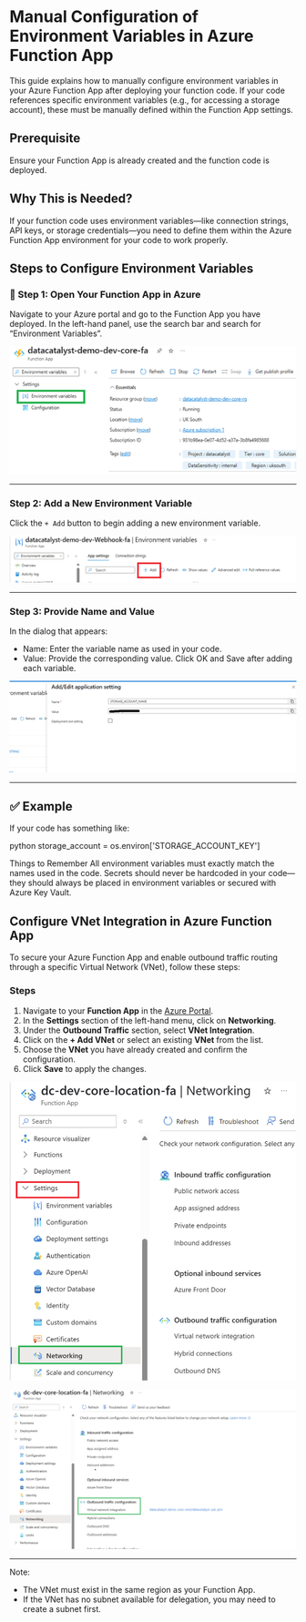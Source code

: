 # Manual Configuration of Environment Variables in Azure Function App
This guide explains how to manually configure environment variables in your Azure Function App after deploying your function code. If your code references specific environment variables (e.g., for accessing a storage account), these must be manually defined within the Function App settings.

## Prerequisite
Ensure your Function App is already created and the function code is deployed.

## Why This is Needed?
If your function code uses environment variables—like connection strings, API keys, or storage credentials—you need to define them within the Azure Function App environment for your code to work properly.

##  Steps to Configure Environment Variables
### 🔹 Step 1: Open Your Function App in Azure
Navigate to your Azure portal and go to the Function App you have deployed. In the left-hand panel, use the search bar and search for “Environment Variables”.

![Step 1 - Open Function App](functionapp1.png)


---

### Step 2: Add a New Environment Variable
Click the `+ Add` button to begin adding a new environment variable.

![Step 1 - Open Function App](functionapp2.png)

---

### Step 3: Provide Name and Value
In the dialog that appears:

- Name: Enter the variable name as used in your code.
- Value: Provide the corresponding value.
Click OK and Save after adding each variable.

![Step 1 - Open Function App](functionapp3.png)

---

## ✅ Example

If your code has something like:

python
storage_account = os.environ['STORAGE_ACCOUNT_KEY']


Things to Remember
All environment variables must exactly match the names used in the code.
Secrets should never be hardcoded in your code—they should always be placed in environment variables or secured with Azure Key Vault.


##  Configure VNet Integration in Azure Function App

To secure your Azure Function App and enable outbound traffic routing through a specific Virtual Network (VNet), follow these steps:

###  Steps

1. Navigate to your **Function App** in the [Azure Portal](https://portal.azure.com/).
2. In the **Settings** section of the left-hand menu, click on **Networking**.
3. Under the **Outbound Traffic** section, select **VNet Integration**.
4. Click on the **+ Add VNet** or select an existing **VNet** from the list.
5. Choose the **VNet** you have already created and confirm the configuration.
6. Click **Save** to apply the changes.

![Step 1 - Open Function App](functionapp4.png)

![Step 1 - Open Function App](functionapp5.png)



---

Note:  
- The VNet must exist in the same region as your Function App.
- If the VNet has no subnet available for delegation, you may need to create a subnet first.

